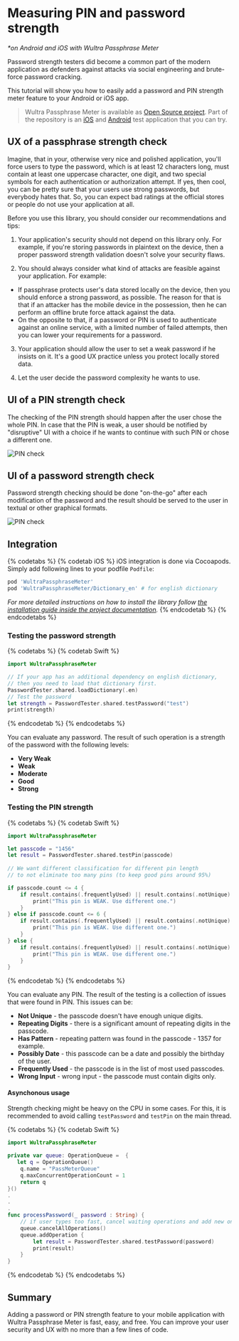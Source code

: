 # Measuring PIN and password strength

<!-- AUTHOR realKober 2020-05-18T00:00:00Z -->

_*on Android and iOS with Wultra Passphrase Meter_

Password strength testers did become a common part of the modern application as defenders against attacks via social engineering and brute-force password cracking.

This tutorial will show you how to easily add a password and PIN strength meter feature to your Android or iOS app.

> Wultra Passphrase Meter is available as [Open Source project](https://github.com/wultra/passphrase-meter). Part of the repository is an [iOS](https://github.com/wultra/passphrase-meter/blob/develop/docs/Platform-iOS.md#example-project) and [Android](https://github.com/wultra/passphrase-meter/blob/develop/docs/Platform-Android.md#example-project) test application that you can try.

## UX of a passphrase strength check

Imagine, that in your, otherwise very nice and polished application, you'll force users to type the password, which is at least 12 characters long, must contain at least one uppercase character, one digit, and two special symbols for each authentication or authorization attempt. If yes, then cool, you can be pretty sure that your users use strong passwords, but everybody hates that. So, you can expect bad ratings at the official stores or people do not use your application at all.

Before you use this library, you should consider our recommendations and tips:

1. Your application's security should not depend on this library only. For example, if you're storing passwords in plaintext on the device, then a proper password strength validation doesn't solve your security flaws.

2. You should always consider what kind of attacks are feasible against your application. For example:

  - If passphrase protects user's data stored locally on the device, then you should enforce a strong password, as possible. The reason for that is that if an attacker has the mobile device in the possession, then he can perform an offline brute force attack against the data.
  - On the opposite to that, if a password or PIN is used to authenticate against an online service, with a limited number of failed attempts, then you can lower your requirements for a password.

3. Your application should allow the user to set a weak password if he insists on it. It's a good UX practice unless you protect locally stored data.

4. Let the user decide the password complexity he wants to use.

## UI of a PIN strength check

The checking of the PIN strength should happen after the user chose the whole PIN. In case that the PIN is weak, a user should be notified by "disruptive" UI with a choice if he wants to continue with such PIN or chose a different one.

![ PIN check ](./01.gif)

## UI of a password strength check

Password strength checking should be done "on-the-go" after each modification of the password and the result should be served to the user in textual or other graphical formats.

![ PIN check ](./02.gif)

## Integration

{% codetabs %}
{% codetab iOS %}
iOS integration is done via Cocoapods. Simply add following lines to your podfile `Podfile`:

```rb
pod 'WultraPassphraseMeter'
pod 'WultraPassphraseMeter/Dictionary_en' # for english dictionary
```

_For more detailed instructions on how to install the library follow [the installation guide inside the project documentation](https://github.com/wultra/passphrase-meter/blob/develop/docs/Platform-iOS.md#installation)._
{% endcodetab %}
{% endcodetabs %}

### Testing the password strength
{% codetabs %}
{% codetab Swift %}
```swift
import WultraPassphraseMeter

// If your app has an additional dependency on english dictionary,  
// then you need to load that dictionary first.
PasswordTester.shared.loadDictionary(.en)
// Test the password
let strength = PasswordTester.shared.testPassword("test")
print(strength)
```
{% endcodetab %}
{% endcodetabs %}

You can evaluate any password. The result of such operation is a strength of the password with the following levels:

- **Very Weak**
- **Weak**
- **Moderate**
- **Good**
- **Strong**

### Testing the PIN strength

{% codetabs %}
{% codetab Swift %}
```swift
import WultraPassphraseMeter

let passcode = "1456"
let result = PasswordTester.shared.testPin(passcode)
            
// We want different classification for different pin length
// to not eliminate too many pins (to keep good pins around 95%)

if passcode.count <= 4 {
    if result.contains(.frequentlyUsed) || result.contains(.notUnique) {
        print("This pin is WEAK. Use different one.")
    }
} else if passcode.count <= 6 {
    if result.contains(.frequentlyUsed) || result.contains(.notUnique) || result.contains(.repeatingCharacters) {
        print("This pin is WEAK. Use different one.")
    } 
} else {
    if result.contains(.frequentlyUsed) || result.contains(.notUnique) || result.contains(.repeatingCharacters) || result.contains(.patternFound) {
        print("This pin is WEAK. Use different one.")
    }
}
```
{% endcodetab %}
{% endcodetabs %}

You can evaluate any PIN. The result of the testing is a collection of issues that were found in PIN. This issues can be:

- **Not Unique** - the passcode doesn't have enough unique digits.
- **Repeating Digits** - there is a significant amount of repeating digits in the passcode.
- **Has Pattern** - repeating pattern was found in the passcode - 1357 for example.
- **Possibly Date** - this passcode can be a date and possibly the birthday of the user.
- **Frequently Used** - the passcode is in the list of most used passcodes.
- **Wrong Input** - wrong input - the passcode must contain digits only.

#### Asynchonous usage

Strength checking might be heavy on the CPU in some cases. For this, it is recommended to avoid calling `testPassword` and `testPin` on the main thread.

{% codetabs %}
{% codetab Swift %}
```swift
import WultraPassphraseMeter

private var queue: OperationQueue =  {
   let q = OperationQueue()
    q.name = "PassMeterQueue"
    q.maxConcurrentOperationCount = 1
    return q
}()
.
.
.
func processPassword(_ password	: String) {
    // if user types too fast, cancel waiting operations and add new one
    queue.cancelAllOperations()
    queue.addOperation {
        let result = PasswordTester.shared.testPassword(password)
        print(result)
    }
}
```
{% endcodetab %}
{% endcodetabs %}

## Summary

Adding a password or PIN strength feature to your mobile application with Wultra Passphrase Meter is fast, easy, and free. You can improve your user security and UX with no more than a few lines of code.